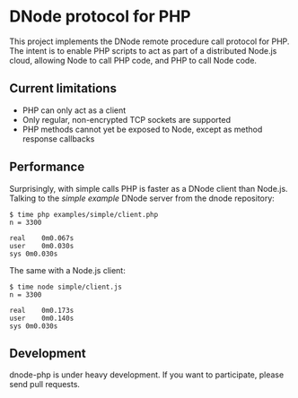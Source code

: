 DNode protocol for PHP
======================

This project implements the DNode remote procedure call protocol for PHP. The intent is to enable PHP scripts to act as part of a distributed Node.js cloud, allowing Node to call PHP code, and PHP to call Node code.

## Current limitations

* PHP can only act as a client
* Only regular, non-encrypted TCP sockets are supported
* PHP methods cannot yet be exposed to Node, except as method response callbacks

## Performance

Surprisingly, with simple calls PHP is faster as a DNode client than Node.js. Talking to the _simple example_ DNode server from the dnode repository:

    $ time php examples/simple/client.php 
    n = 3300

    real	0m0.067s
    user	0m0.030s
    sys	0m0.030s

The same with a Node.js client:

    $ time node simple/client.js 
    n = 3300

    real	0m0.173s
    user	0m0.140s
    sys	0m0.030s

## Development

dnode-php is under heavy development. If you want to participate, please send pull requests.
